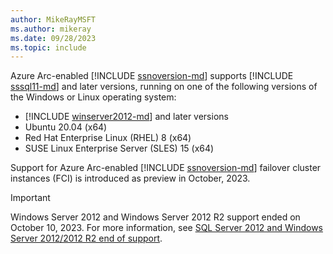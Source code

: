 ```yaml
---
author: MikeRayMSFT
ms.author: mikeray
ms.date: 09/28/2023
ms.topic: include
---
```


Azure Arc-enabled [!INCLUDE [ssnoversion-md](../../../includes/ssnoversion-md.md)] supports [!INCLUDE [sssql11-md](../../../includes/sssql11-md.md)] and later versions, running on one of the following versions of the Windows or Linux operating system:

- [!INCLUDE [winserver2012-md](../../../includes/winserver2012-md.md)] and later versions
- Ubuntu 20.04 (x64)
- Red Hat Enterprise Linux (RHEL) 8 (x64)
- SUSE Linux Enterprise Server (SLES) 15 (x64)

Support for Azure Arc-enabled [!INCLUDE [ssnoversion-md](../../../includes/ssnoversion-md.md)] failover cluster instances (FCI) is introduced as preview in October, 2023.

> [!IMPORTANT]  
> Windows Server 2012 and Windows Server 2012 R2 support ended on October 10, 2023. For more information, see [SQL Server 2012 and Windows Server 2012/2012 R2 end of support](/lifecycle/announcements/sql-server-2012-windows-server-2012-2012-r2-end-of-support).